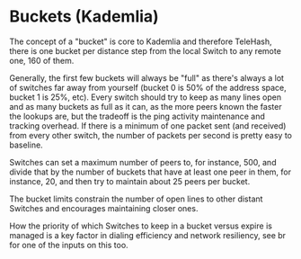 Buckets (Kademlia)
==================

The concept of a "bucket" is core to Kademlia and therefore TeleHash, there is one bucket per distance step from the local Switch to any remote one, 160 of them.

Generally, the first few buckets will always be "full" as there's always a lot of switches far away from yourself (bucket 0 is 50% of the address space, bucket 1 is 25%, etc).  Every switch should try to keep as many lines open and as many buckets as full as it can, as the more peers known the faster the lookups are, but the tradeoff is the ping activity maintenance and tracking overhead.  If there is a minimum of one packet sent (and received) from every other switch, the number of packets per second is pretty easy to baseline.

Switches can set a maximum number of peers to, for instance, 500, and divide that by the number of buckets that have at least one peer in them, for instance, 20, and then try to maintain about 25 peers per bucket.

The bucket limits constrain the number of open lines to other distant Switches and encourages maintaining closer ones.

How the priority of which Switches to keep in a bucket versus expire is managed is a key factor in dialing efficiency and network resiliency, see br for one of the inputs on this too.